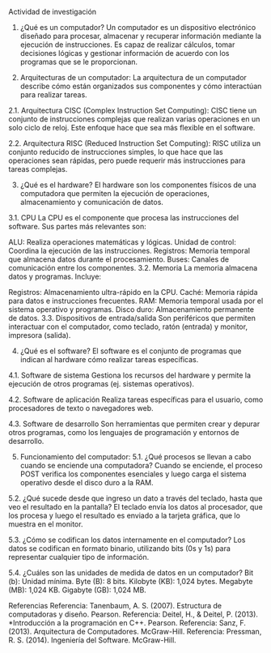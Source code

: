 Actividad de investigación

1. ¿Qué es un computador?
Un computador es un dispositivo electrónico diseñado para procesar, almacenar y recuperar información mediante la ejecución de instrucciones. Es capaz de realizar cálculos, tomar decisiones lógicas y gestionar información de acuerdo con los programas que se le proporcionan.


2. Arquitecturas de un computador:
La arquitectura de un computador describe cómo están organizados sus componentes y cómo interactúan para realizar tareas.

2.1. Arquitectura CISC (Complex Instruction Set Computing):
CISC tiene un conjunto de instrucciones complejas que realizan varias operaciones en un solo ciclo de reloj. Este enfoque hace que sea más flexible en el software.


2.2. Arquitectura RISC (Reduced Instruction Set Computing):
RISC utiliza un conjunto reducido de instrucciones simples, lo que hace que las operaciones sean rápidas, pero puede requerir más instrucciones para tareas complejas.


3. ¿Qué es el hardware?
El hardware son los componentes físicos de una computadora que permiten la ejecución de operaciones, almacenamiento y comunicación de datos.

3.1. CPU
La CPU es el componente que procesa las instrucciones del software. Sus partes más relevantes son:

ALU: Realiza operaciones matemáticas y lógicas.
Unidad de control: Coordina la ejecución de las instrucciones.
Registros: Memoria temporal que almacena datos durante el procesamiento.
Buses: Canales de comunicación entre los componentes.
3.2. Memoria
La memoria almacena datos y programas. Incluye:

Registros: Almacenamiento ultra-rápido en la CPU.
Caché: Memoria rápida para datos e instrucciones frecuentes.
RAM: Memoria temporal usada por el sistema operativo y programas.
Disco duro: Almacenamiento permanente de datos.
3.3. Dispositivos de entrada/salida
Son periféricos que permiten interactuar con el computador, como teclado, ratón (entrada) y monitor, impresora (salida).


4. ¿Qué es el software?
El software es el conjunto de programas que indican al hardware cómo realizar tareas específicas.

4.1. Software de sistema
Gestiona los recursos del hardware y permite la ejecución de otros programas (ej. sistemas operativos).

4.2. Software de aplicación
Realiza tareas específicas para el usuario, como procesadores de texto o navegadores web.

4.3. Software de desarrollo
Son herramientas que permiten crear y depurar otros programas, como los lenguajes de programación y entornos de desarrollo.


5. Funcionamiento del computador:
5.1. ¿Qué procesos se llevan a cabo cuando se enciende una computadora?
Cuando se enciende, el proceso POST verifica los componentes esenciales y luego carga el sistema operativo desde el disco duro a la RAM.

5.2. ¿Qué sucede desde que ingreso un dato a través del teclado, hasta que veo el resultado en la pantalla?
El teclado envía los datos al procesador, que los procesa y luego el resultado es enviado a la tarjeta gráfica, que lo muestra en el monitor.

5.3. ¿Cómo se codifican los datos internamente en el computador?
Los datos se codifican en formato binario, utilizando bits (0s y 1s) para representar cualquier tipo de información.

5.4. ¿Cuáles son las unidades de medida de datos en un computador?
Bit (b): Unidad mínima.
Byte (B): 8 bits.
Kilobyte (KB): 1,024 bytes.
Megabyte (MB): 1,024 KB.
Gigabyte (GB): 1,024 MB.




Referencias
Referencia: Tanenbaum, A. S. (2007). Estructura de computadoras y diseño. Pearson.
Referencia: Deitel, H., & Deitel, P. (2013). *Introducción a la programación en C++. Pearson.
Referencia: Sanz, F. (2013). Arquitectura de Computadores. McGraw-Hill.
Referencia: Pressman, R. S. (2014). Ingeniería del Software. McGraw-Hill.






